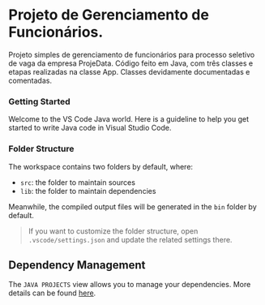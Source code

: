 # Projeto de Gerenciamento de Funcionários.

Projeto simples de gerenciamento de funcionários para processo seletivo de vaga da empresa ProjeData.
Código feito em Java, com três classes e etapas realizadas na classe App. Classes devidamente documentadas e comentadas.

### Getting Started

Welcome to the VS Code Java world. Here is a guideline to help you get started to write Java code in Visual Studio Code.

### Folder Structure

The workspace contains two folders by default, where:

- `src`: the folder to maintain sources
- `lib`: the folder to maintain dependencies

Meanwhile, the compiled output files will be generated in the `bin` folder by default.

> If you want to customize the folder structure, open `.vscode/settings.json` and update the related settings there.

## Dependency Management

The `JAVA PROJECTS` view allows you to manage your dependencies. More details can be found [here](https://github.com/microsoft/vscode-java-dependency#manage-dependencies).
